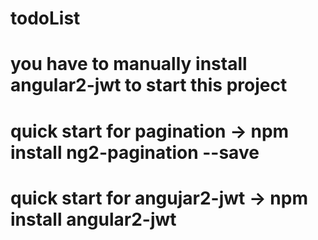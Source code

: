 # todoList

# you have to manually install angular2-jwt to start this project


# quick start for pagination -> npm install ng2-pagination --save

# quick start for angujar2-jwt -> npm install angular2-jwt
